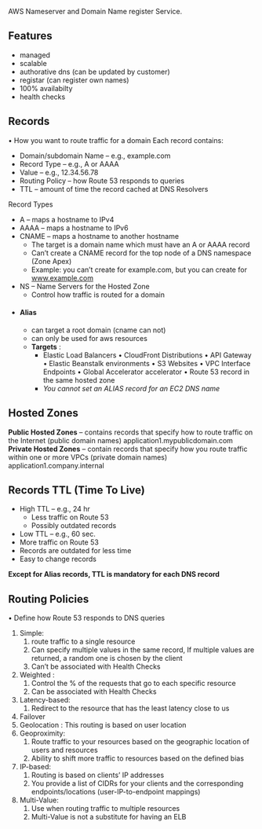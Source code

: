 AWS Nameserver and Domain Name register Service.

## Features
- managed
- scalable
- authorative dns (can be updated by customer)
- registar (can register own names)
- 100% availabilty
- health checks

## Records

• How you want to route traffic for a domain
Each record contains: 
- Domain/subdomain Name – e.g., example.com 
- Record Type – e.g., A or AAAA 
- Value – e.g., 12.34.56.78 
- Routing Policy – how Route 53 responds to queries 
- TTL – amount of time the record cached at DNS Resolvers

Record Types 
- A – maps a hostname to IPv4 
- AAAA – maps a hostname to IPv6 
- CNAME – maps a hostname to another hostname 
	- The target is a domain name which must have an A or AAAA record 
	- Can’t create a CNAME record for the top node of a DNS namespace (Zone Apex) 
	- Example: you can’t create for example.com, but you can create for www.example.com 
- NS – Name Servers for the Hosted Zone 
	- Control how traffic is routed for a domain
- #### Alias
	- can target a root domain (cname can not)
	- can only be used for aws resources
	- **Targets** :
		- Elastic Load Balancers • CloudFront Distributions • API Gateway • Elastic Beanstalk environments • S3 Websites • VPC Interface Endpoints • Global Accelerator accelerator • Route 53 record in the same hosted zone
		-  *You cannot set an ALIAS record for an EC2 DNS name*

## Hosted Zones
**Public Hosted Zones** – contains records that specify how to route traffic on the Internet (public domain names) application1.mypublicdomain.com 
**Private Hosted Zones** – contain records that specify how you route traffic within one or more VPCs (private domain names) application1.company.internal

## Records TTL (Time To Live)
- High TTL – e.g., 24 hr 
	- Less traffic on Route 53 
	- Possibly outdated records
- Low TTL – e.g., 60 sec. 
- More traffic on Route 53 
- Records are outdated for less time 
- Easy to change records

**Except for Alias records, TTL is mandatory for each DNS record**

## Routing Policies
• Define how Route 53 responds to DNS queries

1. Simple:
	1. route traffic to a single resource
	2. Can specify multiple values in the same record, If multiple values are returned, a random one is chosen by the client
	3. Can’t be associated with Health Checks
2. Weighted :
	1. Control the % of the requests that go to each specific resource
	2. Can be associated with Health Checks
3. Latency-based:
	1. Redirect to the resource that has the least latency close to us
4. Failover
5. Geolocation : This routing is based on user location
6. Geoproximity:
	1. Route traffic to your resources based on the geographic location of users and resources 
	2. Ability to shift more traffic to resources based on the defined bias
7. IP-based:
	1. Routing is based on clients’ IP addresses
	2. You provide a list of CIDRs for your clients and the corresponding endpoints/locations (user-IP-to-endpoint mappings)
8. Multi-Value:
	1. Use when routing traffic to multiple resources
	2. Multi-Value is not a substitute for having an ELB
